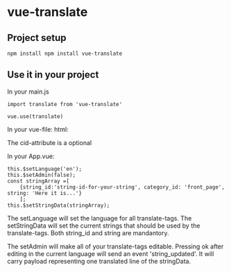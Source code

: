 # vue-translate

## Project setup
```
npm install npm install vue-translate
```

## Use it in your project
In your main.js
```
import translate from 'vue-translate'

vue.use(translate)
```

In your vue-file:
html:
<translate cid="optional-category" sid="string-id-for-your-string"></translate>

The cid-attribute is a optional


In your App.vue:
```
this.$setLanguage('en');
this.$setAdmin(false);
const stringArray =[
    {string_id:'string-id-for-your-string', category_id: 'front_page', string: 'Here it is...'}
    ];
this.$setStringData(stringArray);
```

The setLanguage will set the language for all translate-tags.
The setStringData will set the current strings that should be used by the translate-tags. 
Both string_id and string are mandantory.

The setAdmin will make all of your translate-tags editable. Pressing ok after editing in the current language will send an event 'string_updated'. It will carry payload representing one translated line of the stringData.